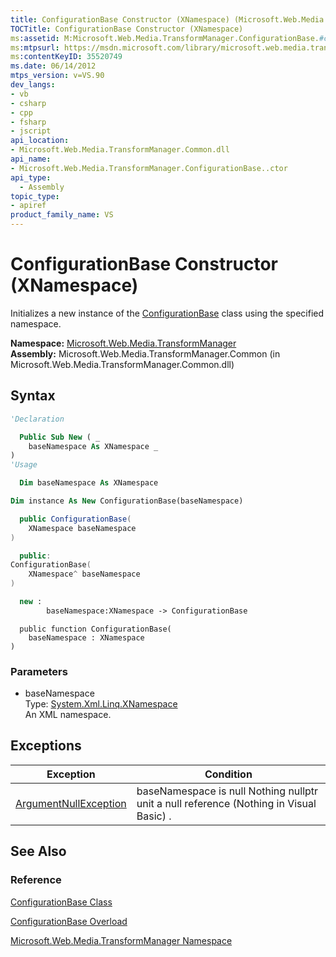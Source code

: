 ```yaml
---
title: ConfigurationBase Constructor (XNamespace) (Microsoft.Web.Media.TransformManager)
TOCTitle: ConfigurationBase Constructor (XNamespace)
ms:assetid: M:Microsoft.Web.Media.TransformManager.ConfigurationBase.#ctor(System.Xml.Linq.XNamespace)
ms:mtpsurl: https://msdn.microsoft.com/library/microsoft.web.media.transformmanager.configurationbase.configurationbase(v=VS.90)
ms:contentKeyID: 35520749
ms.date: 06/14/2012
mtps_version: v=VS.90
dev_langs:
- vb
- csharp
- cpp
- fsharp
- jscript
api_location:
- Microsoft.Web.Media.TransformManager.Common.dll
api_name:
- Microsoft.Web.Media.TransformManager.ConfigurationBase..ctor
api_type:
  - Assembly
topic_type:
- apiref
product_family_name: VS
---
```


# ConfigurationBase Constructor (XNamespace)

Initializes a new instance of the [ConfigurationBase](configurationbase-class-microsoft-web-media-transformmanager.md) class using the specified namespace.

**Namespace:**  [Microsoft.Web.Media.TransformManager](microsoft-web-media-transformmanager-namespace.md)  
**Assembly:**  Microsoft.Web.Media.TransformManager.Common (in Microsoft.Web.Media.TransformManager.Common.dll)

## Syntax

```vb
'Declaration

  Public Sub New ( _
    baseNamespace As XNamespace _
)
'Usage

  Dim baseNamespace As XNamespace

Dim instance As New ConfigurationBase(baseNamespace)
```

```csharp
  public ConfigurationBase(
    XNamespace baseNamespace
)
```

```cpp
  public:
ConfigurationBase(
    XNamespace^ baseNamespace
)
```

``` fsharp
  new : 
        baseNamespace:XNamespace -> ConfigurationBase
```

```jscript
  public function ConfigurationBase(
    baseNamespace : XNamespace
)
```

### Parameters

  - baseNamespace  
    Type: [System.Xml.Linq.XNamespace](https://msdn.microsoft.com/library/bb291898)  
    An XML namespace.  

## Exceptions

|Exception|Condition|
|--- |--- |
|[ArgumentNullException](https://msdn.microsoft.com/library/27426hcy)|baseNamespace is null Nothing nullptr unit a null reference (Nothing in Visual Basic) .|

## See Also

### Reference

[ConfigurationBase Class](configurationbase-class-microsoft-web-media-transformmanager.md)

[ConfigurationBase Overload](configurationbase-constructor-microsoft-web-media-transformmanager.md)

[Microsoft.Web.Media.TransformManager Namespace](microsoft-web-media-transformmanager-namespace.md)
